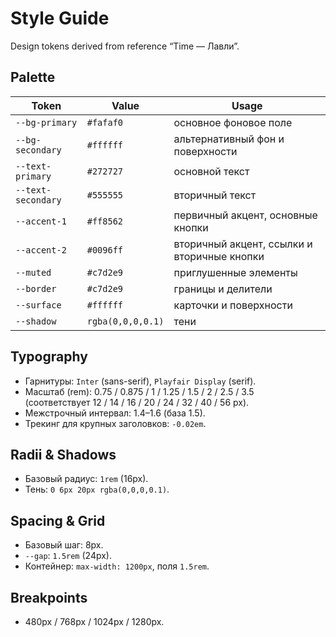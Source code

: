 # Style Guide

Design tokens derived from reference “Time — Лавли”.

## Palette

| Token | Value | Usage |
|-------|-------|-------|
| `--bg-primary` | `#fafaf0` | основное фоновое поле |
| `--bg-secondary` | `#ffffff` | альтернативный фон и поверхности |
| `--text-primary` | `#272727` | основной текст |
| `--text-secondary` | `#555555` | вторичный текст |
| `--accent-1` | `#ff8562` | первичный акцент, основные кнопки |
| `--accent-2` | `#0096ff` | вторичный акцент, ссылки и вторичные кнопки |
| `--muted` | `#c7d2e9` | приглушенные элементы |
| `--border` | `#c7d2e9` | границы и делители |
| `--surface` | `#ffffff` | карточки и поверхности |
| `--shadow` | `rgba(0,0,0,0.1)` | тени |

## Typography

- Гарнитуры: `Inter` (sans-serif), `Playfair Display` (serif).
- Масштаб (rem): 0.75 / 0.875 / 1 / 1.25 / 1.5 / 2 / 2.5 / 3.5  
  (соответствует 12 / 14 / 16 / 20 / 24 / 32 / 40 / 56 px).
- Межстрочный интервал: 1.4–1.6 (база 1.5).
- Трекинг для крупных заголовков: `-0.02em`.

## Radii & Shadows

- Базовый радиус: `1rem` (16px).
- Тень: `0 6px 20px rgba(0,0,0,0.1)`.

## Spacing & Grid

- Базовый шаг: 8px.
- `--gap`: `1.5rem` (24px).
- Контейнер: `max-width: 1200px`, поля `1.5rem`.

## Breakpoints

- 480px / 768px / 1024px / 1280px.

